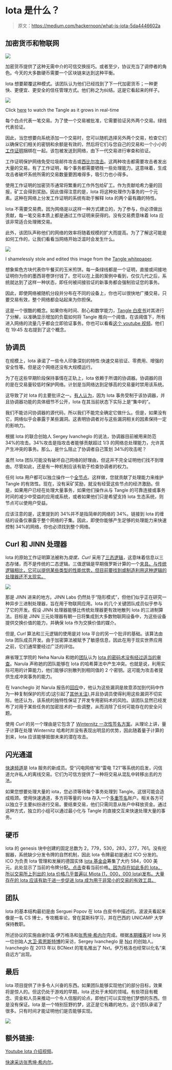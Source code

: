 # Iota 是什么？

> 原文：<https://medium.com/hackernoon/what-is-iota-5da4446602a>

## 加密货币和物联网

![](img/808e5e7663b0e6138408e7d83d38b9af.png)

加密货币提供了这种无需中介的可信交换技巧。或者至少，协议充当了调停者的角色。今天的大多数硬币需要一个区块链来达到这种平衡。

Iota 想要颠覆这种模式。该团队认为他们已经找到了下一代加密货币；一种更快、更便宜、更安全的信任管理方式。他们称之为纠结。这是它看起来的样子。

![](img/8981358c3508427e26a73bf732799d45.png)

Click [here](https://tangle.blox.pm/) to watch the Tangle as it grows in real-time

每个白点代表一笔交易。为了使一个交易被批准，它需要验证另外两个交易。绿线代表验证。

因此，当您想要向系统添加一个交易时，您可以随机选择另外两个交易，检查它们以确保它们相关的密钥和余额是有效的，然后将它们与您自己的交易和一个小小的[工作证明](https://en.wikipedia.org/wiki/Proof-of-work_system)捆绑在一起。该包被发送到网络，由下一代交易进行审查和验证。

工作证明保护网络免受垃圾邮件攻击或[西比尔攻击](https://en.wikipedia.org/wiki/Sybil_attack)。这两种攻击都需要攻击者发出大量的交易。有了工作证明，每个事务都需要牺牲一些处理能力。这意味着，生成攻击者破坏系统所需的交易数量要困难得多，吸引力也小得多。

使用工作证明的加密货币通常将繁重的工作外包给矿工。作为贡献哈希力量的回报，矿工会得到奖励。因此值得注意的是，Iota 将这种处理作为事务的一个元素。这种在网络上分发工作证明的系统有助于解释 Iota 的两个最有趣的特性。

Iota 不需要交易费。因为网络是以这样一种方式建立的，为了参与，你必须做出贡献，每一笔交易本质上都是通过工作证明来获得的。没有交易费意味着 Iota 应该非常适合处理微交易。

此外，该团队声称他们的网络的效率将随着规模的扩大而提高。为了了解这可能是如何工作的，让我们看看当网络开始泛滥时会发生什么。

![](img/9ba683ade5d22150766feeb249ce59ba.png)

I shamelessly stole and edited this image from the [Tangle whitepaper](https://iota.org/IOTA_Whitepaper.pdf).

想象紫色方块代表你午餐买的玉米煎饼。每一条绿线都是一个证明，直接或间接地证明你为你的墨西哥卷饼付钱了。您可以在上面的案例中看到，仅仅几代之后，系统就达到了这样一种状态，即任何被间接验证的新事务都会强制验证您的事务。

因此，即使网络被随机分段并分布在不同的设备上，你也可以很快地广播交易，只要交易有效，整个网络都会站起来为你担保。

这是一个很酷的概念。如果你有时间、耐心和数学能力，[Tangle 白皮书](https://iota.org/IOTA_Whitepaper.pdf)对其进行了分解，以准确显示增加的负载如何将 Tangle 推向一个阈值，在该阈值下，所有进入网络的流量几乎都会立即验证事务。你也可以看看[这个 youtube 视频](https://www.youtube.com/watch?v=tYbRyVrrUDY)。他们在 19:45 左右提到了这个概念。

## 协调员

在规模上，Iota 承诺了一些令人印象深刻的特性:快速交易验证、零费用、增强的安全性等。但是这个网络还没有大规模运行。

为了在这些早期阶段保持事情在正轨上，Iota 依赖于所谓的协调器。协调器的目的是在交易量较低时保护网络。计划是当网络达到足够高的交易量时禁用该系统。

这导致了对 Iota 的主要批评之一。[有人认为](/@ercwl/iota-is-centralized-6289246e7b4d)，因为 Iota 事务受制于该协调器，并且协调器功能的具体细节不公开，Iota 在其当前状态下实际上是“集中的”。

我们不能访问协调器的源代码，所以我们不能完全确定它做什么。但是，如果没有它，网络似乎会暴露于某些漏洞。这表明协调者对与这些漏洞相关的因素保持一定的影响力。

根据 Iota 的联合创始人 Sergey Ivancheglo 的说法，协调器目前被用来防范 34%的攻击。34%攻击是指攻击者能够贡献超过 1/3 的网络总处理能力，允许其产生冲突的事务。那么，是什么阻止了协调者自己策划 34%的攻击呢？

虽然 Iota 团队可能没有破坏自己网络的好理由，但这并不完全证明他们找不到理由。尽管如此，还是有一种机制应该有助于检查协调者的权力。

任何 Iota 用户都可以独立操作一个[全节点](https://iotasupport.com/gettingstarted.shtml)。这样做，您就贡献了处理能力来维护 Tangle 的有效性。现在，没有采矿奖励，就没有经营这些节点的经济激励。但是，如果用户已经在处理大量事务，如果他们操作从与 Tangle 的可靠连接或事务时间的减少中受益的应用或系统，或者如果他们只是希望支持 Iota 生态系统，则节点可以使用户受益。

应该注意的是，这里提到的 34%并不是指简单的网络的 34%。链接到 Iota 的缠结的设备仅暴露于整个网络的子集。因此，即使你能够产生足够的处理能力来快速控制 34%的网络，你也必须找到整个网络。

## Curl 和 JINN 处理器

Iota 的原始工作证明算法被称为*旋度。Curl* 采用了[三态逻辑](https://en.wikipedia.org/wiki/Three-valued_logic)，这意味着信息以三态存储，而不是传统的二态逻辑。三值逻辑是早期俄罗斯计算的一个[夹具。与传统逻辑相比，它可以提供某些类型的性能优势，但目前要找到或制造利用这种逻辑的处理器还不太现实。](https://dev.to/buntine/the-balanced-ternary-machines-of-soviet-russia)

![](img/5613b503aa96d7ca59d7540f71a0dc1d.png)

那是 JINN 进来的地方。JINN Labs 仍然处于“隐形模式”，但他们似乎正在研究一种异步三进制处理器，旨在用于物联网应用。Iota 的几个关键团队成员似乎参与了它的开发。假设 JINN 处理器能够比传统处理器更有效地散列 Iota 的三进制算法。目标是 JINN 三元处理器有朝一日将集成到大多数物联网设备中，为这些设备提供交换价值的能力，并确保 Iota 作为交换价值的媒介。

但是, *Curl* 算法和三元逻辑的使用是对 Iota 平台的另一个批评的基础。该算法由 Iota 团队成员开发。由于加密算法被赋予了敏感信息，因此在用于现实世界应用之前，它们通常要经过广泛的评估。

麻省理工学院的 Neha Narula 和她的[团队](http://dci.mit.edu/)认为 [Iota 的密码术没有经过适当的审查](/@neha/cryptographic-vulnerabilities-in-iota-9a6a9ddc4367)。Narula 声称她的团队能够在 Iota 的哈希算法中产生冲突。也就是说，利用实际可用的计算能力，他们能够识别散列到相同值的 2 个密钥。这可能为攻击者提供生成冲突事务的能力。

在 Ivancheglo 对 Narula 报告的[回应](https://gist.githubusercontent.com/Come-from-Beyond/a84ab8615aac13a4543c786f9e35b84a/raw/bb00cdf3625deba453d614f55c27f769b261df56/CFB's%2520letters%2520to%2520Neha%2520Narula's%2520team%2520during%2520their%2520analysis%2520of%2520Curl-P%2520hash%2520function)中，他认为这些漏洞是故意添加到代码中作为一种复制保护的形式(这引起了[其他关注](http://www.trustnodes.com/2017/09/27/iota-bad-actor-says-ethereum-developer)),并且协调员使得利用这些漏洞不切实际。他还认为，该系统的独特性保证了开发专用密码术的风险。该团队显然已经发布了对用于某些任务的加密技术的一些调整，从而消除了任何可能存在的安全问题。

使用 *Curl* 的另一个理由是它包含了 [Winternitz 一次性签名方案](https://eprint.iacr.org/2011/191.pdf)。从理论上讲，量子计算在处理 Winternitz 哈希时并没有表现出明显的优势，因此随着量子计算的到来，Iota 应该能够抵御未来的潜在攻击。

## 闪光通道

[快速频道](https://blog.iota.org/instant-feeless-flash-channels-88572d9a4385)是 Iota 服务的新成员。受“闪电网络”和“雷电 T21”等系统的启发，闪信道允许私人的离线交易。它们为可信方提供了一种将交易从混乱中转移出去的方法。

如果您想要处理大量的 iota，您必须等待每个事务处理到 Tangle。这很可能会造成瓶颈。使用快速通道，多方将等量的 Iota 存入一个[多重签名](https://en.wikipedia.org/wiki/Multisignature)账户。相关各方可以独立于主要纠纷进行交易。要结束交易，他们只需同意从账户中释放资金。通过这种方式，独立的小组可以通过最小化与 Tangle 的直接交互来快速处理大量的事务。

## 硬币

Iota 的 genesis 块中创建的固定总数为 2，779，530，283，277，761。没有挖掘器，系统缺少分发令牌的自然机制，因此 Iota 令牌最初是通过 ICO 分发的。ICO 为负责 Iota 管理和发展的德国实体 [Iota 基金会](https://iotasupport.com/foundation.shtml)筹集了大约 584，000 美元。此处显示了当前的令牌分配[。点击](https://thetangle.org/statistics/tokens-distribution)查看当前价格[。因为存在如此多的 Iota，所以交易所上列出的 Iota 价格几乎普遍以 Miota (1，000，000 Iota)发布。大量存在的 Iota 应该有助于进一步促进 Iota 成为用于非常小的交易的有效工具。](http://www.blockknight.com/coins/17305982)

## 团队

Iota 的基本结构最初是由 Serguei Popov 在 Iota 白皮书中描述的。波波夫看起来像是一名 CS 博士，专攻概率论，曾在莫斯科学习，并在巴西的 UNICAMP 大学保持教职。

所述协议的实施由谢尔盖·伊万格洛和[张秀坤·希内尔](https://twitter.com/DomSchiener)完成。根据[本期播客](https://www.youtube.com/watch?v=T2FJ9hH66b8)对 Iota 另一位创始人[大卫·索恩斯特博](https://blog.iota.org/@DavidSonstebo)的采访，Sergey Ivancheglo 是 [Nxt](https://en.wikipedia.org/wiki/Nxt) 的创始人。Ivancheglo 在 2013 年以 BCNext 的笔名推出了 Nxt。伊万格洛也经常以化名“来自远方”出现。

## 最后

Iota 项目提供了许多令人兴奋的东西。如果团队能够实现他们的部分目标，效果将是惊人的。但这仍处于游戏的早期，Iota 还处于未知的领域。有些项目有概念、资金和人员来推动一个令人信服的论点，即他们可以实现他们梦想的东西。但是没有保证。Iota 是一个特别狂野的梦，这正是它有趣的地方。这个团队承诺了很多。只有时间才能证明他们是否能够实现。

![](img/64d3a20f82668b0aa3ed9cfe864347cb.png)

## 额外链接:

[Youtube Iota 介绍视频](https://www.youtube.com/watch?v=LyC04NrJ3yA)。

[快速采访张秀坤·希内尔](https://www.cleantech.com/blockchain-and-iot-a-conversation-with-dominik-schiener-of-the-iota-foundation/)。